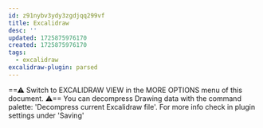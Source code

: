 ```yaml
---
id: z91nybv3ydy3zgdjqq299vf
title: Excalidraw
desc: ''
updated: 1725875976170
created: 1725875976170
tags:
  - excalidraw
excalidraw-plugin: parsed
---
```

==⚠  Switch to EXCALIDRAW VIEW in the MORE OPTIONS menu of this document. ⚠== You can decompress Drawing data with the command palette: 'Decompress current Excalidraw file'. For more info check in plugin settings under 'Saving'

